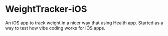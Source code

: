 # WeightTracker-iOS

An iOS app to track weight in a nicer way that using Health app.
Started as a way to test how vibe coding works for iOS apps.
